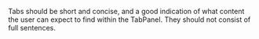 Tabs should be short and concise, and a good indication of what content the user can expect to find within the TabPanel. They should not consist of full sentences.